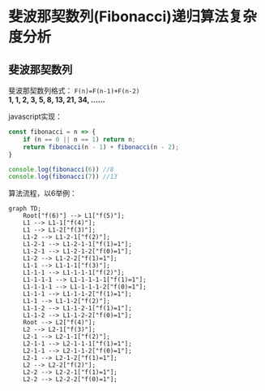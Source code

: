 # 斐波那契数列(Fibonacci)递归算法复杂度分析

## 斐波那契数列

斐波那契数列格式： `F(n)=F(n-1)+F(n-2)` <br/>
**1, 1, 2, 3, 5, 8, 13, 21, 34, ……**

javascript实现：

``` javascript
const fibonacci = n => {
    if (n == 0 || n == 1) return n;
    return fibonacci(n - 1) + fibonacci(n - 2);
}

console.log(fibonacci(6)) //8
console.log(fibonacci(7)) //13
```

算法流程，以6举例：

``` mermaid
graph TD;
    Root["f(6)"] --> L1["f(5)"];
    L1 --> L1-1["f(4)"];
    L1 --> L1-2["f(3)"];
    L1-2 --> L1-2-1["f(2)"];
    L1-2-1 --> L1-2-1-1["f(1)=1"];
    L1-2-1 --> L1-2-1-2["f(0)=1"];
    L1-2 --> L1-2-2["f(1)=1"];
    L1-1 --> L1-1-1["f(3)"];
    L1-1-1 --> L1-1-1-1["f(2)"];
    L1-1-1-1 --> L1-1-1-1-1["f(1)=1"];
    L1-1-1-1 --> L1-1-1-1-2["f(0)=1"];
    L1-1-1 --> L1-1-1-2["f(1)=1"];
    L1-1 --> L1-1-2["f(2)"];
    L1-1-2 --> L1-1-2-1["f(1)=1"];
    L1-1-2 --> L1-1-2-2["f(0)=1"];
    Root --> L2["f(4)"];
    L2 --> L2-1["f(3)"];
    L2-1 --> L2-1-1["f(2)"];
    L2-1-1 --> L2-1-1-1["f(1)=1"];
    L2-1-1 --> L2-1-1-2["f(0)=1"];
    L2-1 --> L2-1-2["f(1)=1"];
    L2 --> L2-2["f(2)"];
    L2-2 --> L2-2-1["f(1)=1"];
    L2-2 --> L2-2-2["f(0)=1"];

```
